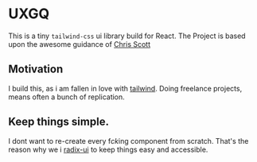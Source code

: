 # UXGQ

This is a tiny `tailwind-css` ui library build for React. The Project is based upon the awesome guidance of [Chris Scott](https://frontend.blog/build-your-own-flexible-component-library-using-tsdx-typescript-tailwind-css-headless-ui/)

## Motivation

I build this, as i am fallen in love with [tailwind](https://tailwindcss.com/). Doing freelance projects, means often a bunch of replication.

## Keep things simple.

I dont want to re-create every f*ck*ing component from scratch. That's the reason why we i [radix-ui](https://www.radix-ui.com/) to keep things easy and accessible.
